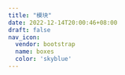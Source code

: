 ```yaml
---
title: "模块"
date: 2022-12-14T20:00:46+08:00
draft: false
nav_icon:
  vendor: bootstrap
  name: boxes
  color: 'skyblue'
---
```

